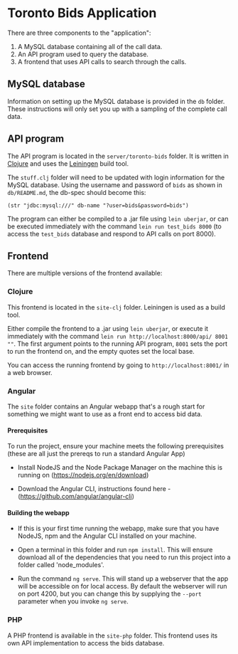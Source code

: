 # Toronto Bids Application

There are three components to the "application":

1. A MySQL database containing all of the call data.
2. An API program used to query the database.
3. A frontend that uses API calls to search through the calls.

## MySQL database

Information on setting up the MySQL database is provided in the `db` folder. These instructions will only set you up with a sampling of the complete call data.

## API program

The API program is located in the `server/toronto-bids` folder. It is written in [Clojure](https://clojure.org/guides/install_clojure) and uses the [Leiningen](https://leiningen.org/) build tool.

The `stuff.clj` folder will need to be updated with login information for the MySQL database. Using the username and password of `bids` as shown in `db/README.md`, the db-spec should become this:

```
(str "jdbc:mysql:///" db-name "?user=bids&password=bids")
```

The program can either be compiled to a .jar file using `lein uberjar`, or can be executed immediately with the command `lein run test_bids 8000` (to access the `test_bids` database and respond to API calls on port 8000).

## Frontend

There are multiple versions of the frontend available:

### Clojure

This frontend is located in the `site-clj` folder. Leiningen is used as a build tool.

Either compile the frontend to a .jar using `lein uberjar`, or execute it immediately with the command `lein run http://localhost:8000/api/ 8001 ""`. The first argument points to the running API program, `8001` sets the port to run the frontend on, and the empty quotes set the local base.

You can access the running frontend by going to `http://localhost:8001/` in a web browser.

### Angular

The `site` folder contains an Angular webapp that's a rough start for something we might want to use as a front end to access bid data.

#### Prerequisites

To run the project, ensure your machine meets the following prerequisites (these are all just the prereqs to run a standard Angular App)

- Install NodeJS and the Node Package Manager on the machine this is running on (https://nodejs.org/en/download)

- Download the Angular CLI, instructions found here - (https://github.com/angular/angular-cli)

#### Building the webapp

- If this is your first time running the webapp, make sure that you have NodeJS, npm and the Angular CLI installed on your machine. 
 
- Open a terminal in this folder and run ```npm install```. This will ensure download all of the dependencies that you need to run this project into a folder called 'node_modules'. 

- Run the command `ng serve`. This will stand up a webserver that the app will be accessible on for local access. By default the webserver will run on port 4200, but you can change this by supplying the `--port` parameter when you invoke `ng serve`.

### PHP

A PHP frontend is available in the `site-php` folder. This frontend uses its own API implementation to access the bids database.

